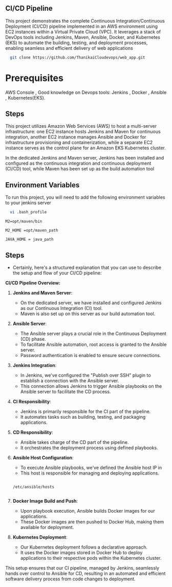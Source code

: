 ## CI/CD Pipeline 

This project demonstrates the complete Continuous Integration/Continuous Deployment (CI/CD) pipeline implemented in an AWS environment using EC2 instances within a Virtual Private Cloud (VPC). It leverages a stack of DevOps tools including Jenkins, Maven, Ansible, Docker, and Kubernetes (EKS) to automate the building, testing, and deployment processes, enabling seamless and efficient delivery of web applications


```bash
  git clone https://github.com/ThanikaiCloudevops/web_app.git
```
# Prerequisites

AWS Console , Good knowledge on Devops tools: Jenkins , Docker , Ansible , Kubernetes(EKS).

## Steps 

This project utilizes Amazon Web Services (AWS) to host a multi-server infrastructure: one EC2 instance hosts Jenkins and Maven for continuous integration, another EC2 instance manages Ansible and Docker for infrastructure provisioning and containerization, while a separate EC2 instance serves as the control plane for an Amazon EKS Kubernetes cluster.


In the dedicated Jenkins and Maven server, Jenkins has been installed and configured as the continuous integration and continuous deployment (CI/CD) tool, while Maven has been set up as the build automation tool

## Environment Variables

To run this project, you will need to add the following environment variables to your jenkins server 

```bash
  vi .bash_profile 
```

`M2=opt/maven/bin`

`M2_HOME =opt/maven_path`

`JAVA_HOME = java_path`



##  Steps 

* Certainly, here's a structured explanation that you can use to describe the setup and flow of your CI/CD pipeline:

**CI/CD Pipeline Overview:**

1. **Jenkins and Maven Server**:
   - On the dedicated server, we have installed and configured Jenkins as our Continuous Integration (CI) tool.
   - Maven is also set up on this server as our build automation tool.

2. **Ansible Server**:
   - The Ansible server plays a crucial role in the Continuous Deployment (CD) phase.
   - To facilitate Ansible automation, root access is granted to the Ansible server.
   - Password authentication is enabled to ensure secure connections.

3. **Jenkins Integration**:
   - In Jenkins, we've configured the "Publish over SSH" plugin to establish a connection with the Ansible server.
   - This connection allows Jenkins to trigger Ansible playbooks on the Ansible server to facilitate the CD process.

4. **CI Responsibility**:
   - Jenkins is primarily responsible for the CI part of the pipeline.
   - It automates tasks such as building, testing, and packaging applications.

5. **CD Responsibility**:
   - Ansible takes charge of the CD part of the pipeline.
   - It orchestrates the deployment process using defined playbooks.

6. **Ansible Host Configuration**:
   - To execute Ansible playbooks, we've defined the Ansible host IP in
   - This host is responsible for managing and deploying applications.
     ```bash
    `/etc/ansible/hosts`
     ```

7. **Docker Image Build and Push**:
   - Upon playbook execution, Ansible builds Docker images for our applications.
   - These Docker images are then pushed to Docker Hub, making them available for deployment.

8. **Kubernetes Deployment**:
   - Our Kubernetes deployment follows a declarative approach.
   - It uses the Docker images stored in Docker Hub to deploy applications to their respective pods within the Kubernetes cluster.

This setup ensures that our CI pipeline, managed by Jenkins, seamlessly hands over control to Ansible for CD, resulting in an automated and efficient software delivery process from code changes to deployment.






